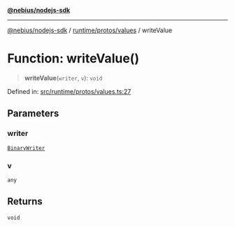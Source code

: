 [**@nebius/nodejs-sdk**](../../../../README.md)

---

[@nebius/nodejs-sdk](../../../../README.md) / [runtime/protos/values](../README.md) / writeValue

# Function: writeValue()

> **writeValue**(`writer`, `v`): `void`

Defined in: [src/runtime/protos/values.ts:27](https://github.com/nebius/nodejs-sdk/blob/b305f8e478cb0251c26d73900b264b3bd9a5cc58/src/runtime/protos/values.ts#L27)

## Parameters

### writer

[`BinaryWriter`](../../core/classes/BinaryWriter.md)

### v

`any`

## Returns

`void`
